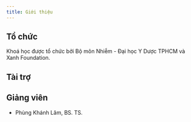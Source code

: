 ```yaml
---
title: Giới thiệu
---
```


## Tổ chức 

Khoá học được tổ chức bởi Bộ môn Nhiễm - Đại học Y Dược TPHCM và Xanh Foundation.

## Tài trợ

## Giảng viên

* Phùng Khánh Lâm, BS. TS.



